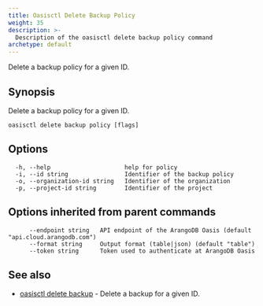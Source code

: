 ```yaml
---
title: Oasisctl Delete Backup Policy
weight: 35
description: >-
  Description of the oasisctl delete backup policy command
archetype: default
---
```

Delete a backup policy for a given ID.

## Synopsis

Delete a backup policy for a given ID.

```
oasisctl delete backup policy [flags]
```

## Options

```
  -h, --help                     help for policy
  -i, --id string                Identifier of the backup policy
  -o, --organization-id string   Identifier of the organization
  -p, --project-id string        Identifier of the project
```

## Options inherited from parent commands

```
      --endpoint string   API endpoint of the ArangoDB Oasis (default "api.cloud.arangodb.com")
      --format string     Output format (table|json) (default "table")
      --token string      Token used to authenticate at ArangoDB Oasis
```

## See also

* [oasisctl delete backup](delete-backup.md)	 - Delete a backup for a given ID.

